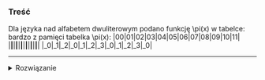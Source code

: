### Treść
Dla języka nad alfabetem dwuliterowym podano funkcję \pi(x) w tabelce:
bardzo z pamięci tabelka \pi(x):
|00|01|02|03|04|05|06|07|08|09|10|11|
|__|__|__|__|__|__|__|__|__|__|__|__|
|_0|_1|_2|_0|_1|_2|_3|_0|_1|_2|_3|_0|

------
<details><summary>Rozwiązanie</summary>
<p>

